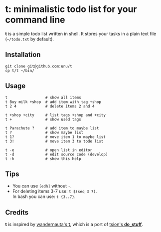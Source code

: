 <!-- vi:set syntax=markdown: -->

# t: minimalistic todo list for your command line

**t** is a simple todo list written in shell.
It stores your tasks in a plain text file (`~/todo.txt` by default).

## Installation

    git clone git@github.com:unu/t
    cp t/t ~/bin/

## Usage

    t                 # show all items
    t Buy milk +shop  # add item with tag +shop
    t 2 4             # delete items 2 and 4

    t +shop +city     # list tags +shop and +city
    t +               # show used tags
    
    t Parachute ?     # add item to maybe list
    t ?               # show maybe list
    t 1?              # move item 1 to maybe list
    t 3!              # move item 3 to todo list

    t -e              # open list in editor
    t -d              # edit source code (develop)
    t -h              # show this help

## Tips

- You can use `[edh]` without `-`.
- For deleting items 3-7 use: `t $(seq 3 7)`.  
  In bash you can use: `t {3..7}`.

## Credits

**t** is inspired by [wandernauta's **t**](http://github.com/wandernauta/t),
which is a port of [tsion's **do\_stuff**](http://github.com/tsion/do_stuff).

